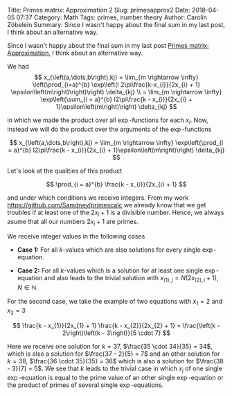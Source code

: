 Title:      Primes matrix: Approximation 2
Slug:       primesapprox2
Date:       2018-04-05 07:37
Category:   Math
Tags:       primes, number theory
Author:     Carolin Zöbelein
Summary:    Since I wasn't happy about the final sum in my last post, I think about an alternative way.

Since I wasn't happy about the final sum in my last post
<a href="https://samdney.github.io/2018/03/primes-matrix-approximation.html">Primes matrix: Approximation</a>, I think about an alternative way.  

We had 
$$
    x_{\left(a,\dots,b\right),kj} = \lim_{m \rightarrow \infty} \left(\prod_{i=a}^{b} \exp\left(I 2\pi\frac{k-x_{i}}{2x_{i} + 1} \epsilon\left(m\right)\right)\right) \delta_{kj} \\
    = \lim_{m \rightarrow \infty} \exp\left(\sum_{i = a}^{b} I2\pi\frac{k - x_{i}}{2x_{i} + 1}\epsilon\left(m\right)\right) \delta_{kj}
$$

in which we made the product over all $\exp$-functions for each $x_{i}$. Now,
instead we will do the product over the arguments of the $\exp$-functions

$$
     x_{\left(a,\dots,b\right),kj} = \lim_{m \rightarrow \infty} \exp\left(\prod_{i = a}^{b} I2\pi\frac{k - x_{i}}{2x_{i} + 1}\epsilon\left(m\right)\right) \delta_{kj}
$$

Let's look at the qualities of this product

$$
    \prod_{i = a}^{b} \frac{k - x_{i}}{2x_{i} + 1}
$$

and under which conditions we receive integers. From my work
<a href="https://github.com/Samdney/primescalc" target="_blank">https://github.com/Samdney/primescalc</a>
we already know that we get troubles if at least one of the $2x_{i} + 1$ is
a divisible number. Hence, we always asume that all our
numbers $2x_{i} + 1$ are primes.

We receive integer values in the following cases

*   **Case 1:** For all $k$-values which are also solutions for every single
    $\exp$-equation.

*   **Case 2:** For all $k$-values which is a solution for at least one single
    $\exp$-equation and also leads to the trivial solution with
    $x_{\left(1\right),j} = N\left(2x_{\left(2\right),i} + 1\right)$, $N \in \mathbb{N}$.


For the second case, we take the example of two equations with $x_{1} = 2$ and
$x_{2} = 3$

$$
    \frac{k - x_{1}}{2x_{1} + 1} \frac{k - x_{2}}{2x_{2} + 1} = \frac{\left(k - 2\right)\left(k - 3\right)}{5
    \cdot 7}
$$

Here we receive one solution for $k = 37$, $\frac{35 \cdot 34}{35} = 34$, which is also a solution for
$\frac{37 - 2}{5} = 7$ and an other solution for $k = 38$, $\frac{36 \cdot
35}{35} = 36$ which is also a solution for $\frac{38 - 3}{7} = 5$. We see that
$k$ leads to the trivial case in which $x_{j}$ of one single $\exp$-equation is equal to the prime value of an other single $\exp$-equation or the product of primes of several single $\exp$-equations.



